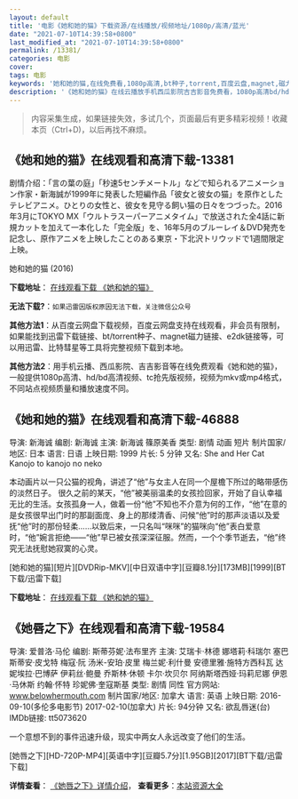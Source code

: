 ```yaml
---
layout: default
title: '电影《她和她的猫》下载资源/在线播放/视频地址/1080p/高清/蓝光'
date: "2021-07-10T14:39:58+0800"
last_modified_at: "2021-07-10T14:39:58+0800"
permalink: /13381/
categories: 电影
cover:
tags: 电影
keywords: '她和她的猫,在线免费看,1080p高清,bt种子,torrent,百度云盘,magnet,磁力链,迅雷下载资源'
description: '《她和她的猫》在线云播放手机西瓜影院吉吉影音免费看，1080p高清bd/hd未删减完整版和tc抢先枪版，mkv/mp4格式，附带bt/torrent种子、magnet/磁力链、百度云盘、网盘资源迅雷下载链接'
---
```


>内容采集生成，如果链接失效，多试几个，页面最后有更多精彩视频！收藏本页（Ctrl+D)，以后再找不麻烦。


## 《她和她的猫》在线观看和高清下载-13381

剧情介绍：「言の葉の庭」「秒速5センチメートル」などで知られるアニメーション作家・新海誠が1999年に発表した短編作品「彼女と彼女の猫」を原作としたテレビアニメ。ひとりの女性と、彼女を見守る飼い猫の日々をつづった。2016年3月にTOKYO MX「ウルトラスーパーアニメタイム」で放送された全4話に新規カットを加えて一本化した「完全版」を、16年5月のブルーレイ＆DVD発売を記念し、原作アニメを上映したことのある東京・下北沢トリウッドで1週間限定上映。


她和她的猫 (2016)

**下载地址**： [在线观看下载 《她和她的猫》](https://www.btbtdy.me/btdy/dy5821.html) 


**无法下载?**：`如果迅雷因版权原因无法下载，关注微信公众号 `

**其他方法1**：从百度云网盘下载视频，百度云网盘支持在线观看，非会员有限制，如果能找到迅雷下载链接、bt/torrent种子、magnet磁力链接、e2dk链接等，可以用迅雷、比特彗星等工具将完整视频下载到本地。

**其他方法2**：用手机云播、西瓜影院、吉吉影音等在线免费观看《她和她的猫》，一般提供1080p高清、hd/bd高清视频、tc抢先版视频，视频为mkv或mp4格式，不同站点视频质量和播放速度不同。


## 《她和她的猫》在线观看和高清下载-46888

导演: 新海诚 编剧: 新海诚 主演: 新海诚 篠原美香 类型: 剧情 动画 短片 制片国家/地区: 日本 语言: 日语 上映日期: 1999 片长: 5 分钟 又名: She and Her Cat Kanojo to kanojo no neko

本动画片以一只公猫的视角，讲述了“他”与女主人在同一个屋檐下所过的略带感伤的淡然日子。 很久之前的某天，“他”被美丽温柔的女孩捡回家，开始了自认幸福无比的生活。女孩孤身一人，做着一份“他”不知也不介意为何的工作，“他”在意的是女孩很早出门时的那副面庞、身上的那缕清香、问候“他”时的那声淡语以及爱抚“他”时的那份轻柔……以致后来，一只名叫“咪咪”的猫咪向“他”表白爱意时，“他”婉言拒绝——“他”早已被女孩深深征服。然而，一个个季节逝去，“他”终究无法抚慰她寂寞的心灵。


[她和她的猫][短片][DVDRip-MKV][中日双语中字][豆瓣8.1分][173MB][1999][BT下载/迅雷下载]

**下载地址**： [在线观看下载 《她和她的猫》](https://www.btdx8.com/torrent/she_and_her_cat_1999.html) 


## 《她唇之下》在线观看和高清下载-19584

导演: 爱普洛·马伦 编剧: 斯蒂芬妮·法布里齐 主演: 艾瑞卡·林德 娜塔莉·科瑞尔 塞巴斯蒂安·皮戈特 梅寇·阮 汤米-安珀·皮里 梅兰妮·利什曼 安德里雅·施特方西科瓦 达妮埃拉·巴博萨 伊莉丝·鲍曼 乔斯林·休顿 卡尔·坎贝尔 阿纳斯塔西娅·玛莉尼娜 伊恩·马休斯 约翰·怀特 珍妮佛·奎寇斯基 类型: 剧情 同性 官方网站: www.belowhermouth.com 制片国家/地区: 加拿大 语言: 英语 上映日期: 2016-09-10(多伦多电影节) 2017-02-10(加拿大) 片长: 94分钟 又名: 欲乱唇迷(台) IMDb链接: tt5073620

一个意想不到的事件迅速升级，现实中两女人永远改变了他们的生活。


[她唇之下][HD-720P-MP4][英语中字][豆瓣5.7分][1.95GB][2017][BT下载/迅雷下载]

**详情查看**： [《她唇之下》详情介绍](/movie/19584/)， **查看更多**：[本站资源大全](/movie/t/all/)

